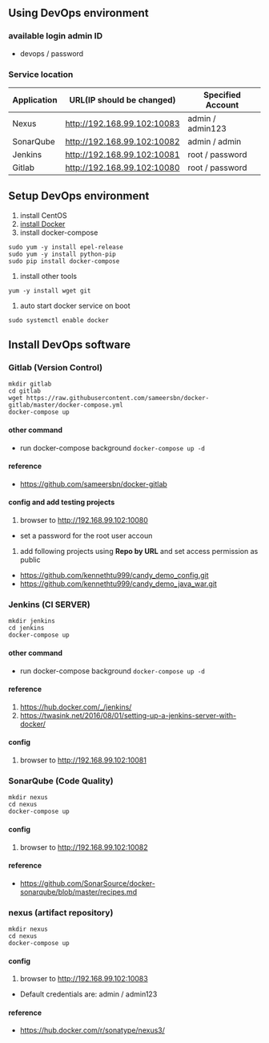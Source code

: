 ## Using DevOps environment

### available login admin ID
- devops / password

### Service location


| Application | URL(IP should be changed)   | Specified Account |
|-------------|-----------------------------|-------------------|
| Nexus       | http://192.168.99.102:10083 | admin / admin123  |
| SonarQube   | http://192.168.99.102:10082 | admin / admin     |
| Jenkins     | http://192.168.99.102:10081 | root / password   |
| Gitlab      | http://192.168.99.102:10080 | root / password   |

## Setup DevOps environment
1. install CentOS
1. [install Docker](https://store.docker.com/editions/community/docker-ce-server-centos)
1. install docker-compose
```
sudo yum -y install epel-release
sudo yum -y install python-pip
sudo pip install docker-compose
```

1. install other tools
```
yum -y install wget git
```

1. auto start docker service on boot
```
sudo systemctl enable docker
```


## Install DevOps software
### Gitlab (Version Control)
```
mkdir gitlab
cd gitlab
wget https://raw.githubusercontent.com/sameersbn/docker-gitlab/master/docker-compose.yml
docker-compose up
```

#### other command
- run docker-compose background `docker-compose up -d`

#### reference
- https://github.com/sameersbn/docker-gitlab

#### config and add testing projects
1. browser to http://192.168.99.102:10080
  - set a password for the root user accoun
1. add following projects using **Repo by URL** and set access permission as public
  - https://github.com/kennethtu999/candy_demo_config.git
  - https://github.com/kennethtu999/candy_demo_java_war.git

### Jenkins (CI SERVER)
```
mkdir jenkins
cd jenkins
docker-compose up
```

#### other command
- run docker-compose background `docker-compose up -d`

#### reference
1. https://hub.docker.com/_/jenkins/
1. https://twasink.net/2016/08/01/setting-up-a-jenkins-server-with-docker/

#### config
1. browser to http://192.168.99.102:10081


### SonarQube (Code Quality)
```
mkdir nexus
cd nexus
docker-compose up
```

#### config
1. browser to http://192.168.99.102:10082


#### reference
- https://github.com/SonarSource/docker-sonarqube/blob/master/recipes.md


### nexus (artifact repository)
```
mkdir nexus
cd nexus
docker-compose up
```

#### config
1. browser to http://192.168.99.102:10083
  - Default credentials are: admin / admin123

#### reference
- https://hub.docker.com/r/sonatype/nexus3/
